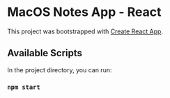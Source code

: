 # MacOS Notes App - React

This project was bootstrapped with [Create React App](https://github.com/facebook/create-react-app).

## Available Scripts

In the project directory, you can run:

### `npm start`

